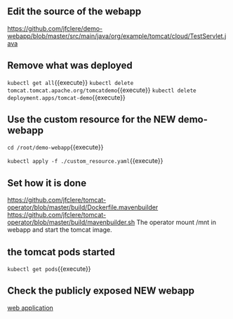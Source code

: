 ## Edit the source of the webapp
<https://github.com/jfclere/demo-webapp/blob/master/src/main/java/org/example/tomcat/cloud/TestServlet.java>

## Remove what was deployed
`kubectl get all`{{execute}}
`kubectl delete tomcat.tomcat.apache.org/tomcatdemo`{{execute}}
`kubectl delete deployment.apps/tomcat-demo`{{execute}}

## Use the custom resource for the NEW demo-webapp
`cd /root/demo-webapp`{{execute}}

`kubectl apply -f ./custom_resource.yaml`{{execute}}

## Set how it is done
<https://github.com/jfclere/tomcat-operator/blob/master/build/Dockerfile.mavenbuilder>
<https://github.com/jfclere/tomcat-operator/blob/master/build/mavenbuilder.sh>
The operator mount /mnt in webapp and start the tomcat image.

## the tomcat pods started
`kubectl get pods`{{execute}}

## Check the publicly exposed NEW webapp
[web application](https://[[HOST_SUBDOMAIN]]-30666-[[KATACODA_HOST]].environments.katacoda.com/demo)
